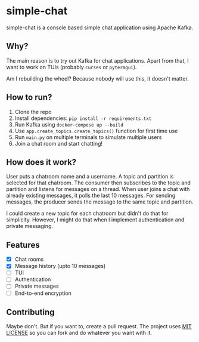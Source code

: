 # simple-chat
simple-chat is a console based simple chat application using Apache Kafka. 

## Why?
The main reason is to try out Kafka for chat applications. Apart from that, I want to work on TUIs (probably `curses` or `pytermgui`). 

Am I rebuilding the wheel? Because nobody will use this, it doesn't matter.

## How to run?
1. Clone the repo
2. Install dependencies: `pip install -r requirements.txt`
3. Run Kafka using `docker-compose up --build`
4. Use `app.create_topics.create_topics()` function for first time use
5. Run `main.py` on multiple terminals to simulate multiple users
6. Join a chat room and start chatting!

## How does it work?
User puts a chatroom name and a username. A topic and partition is selected for that chatroom. The consumer then subscribes to the topic and partition and listens for messages on a thread. When user joins a chat with already existing messages, it polls the last 10 messages. For sending messages, the producer sends the message to the same topic and partition. 

I could create a new topic for each chatroom but didn't do that for simplicity. However, I might do that when I implement authentication and private messaging.

## Features
- [x] Chat rooms
- [x] Message history (upto 10 messages)
- [ ] TUI
- [ ] Authentication
- [ ] Private messages
- [ ] End-to-end encryption

## Contributing
Maybe don't. But if you want to, create a pull request. The project uses [MIT LICENSE](LICENSE) so you can fork and do whatever you want with it.